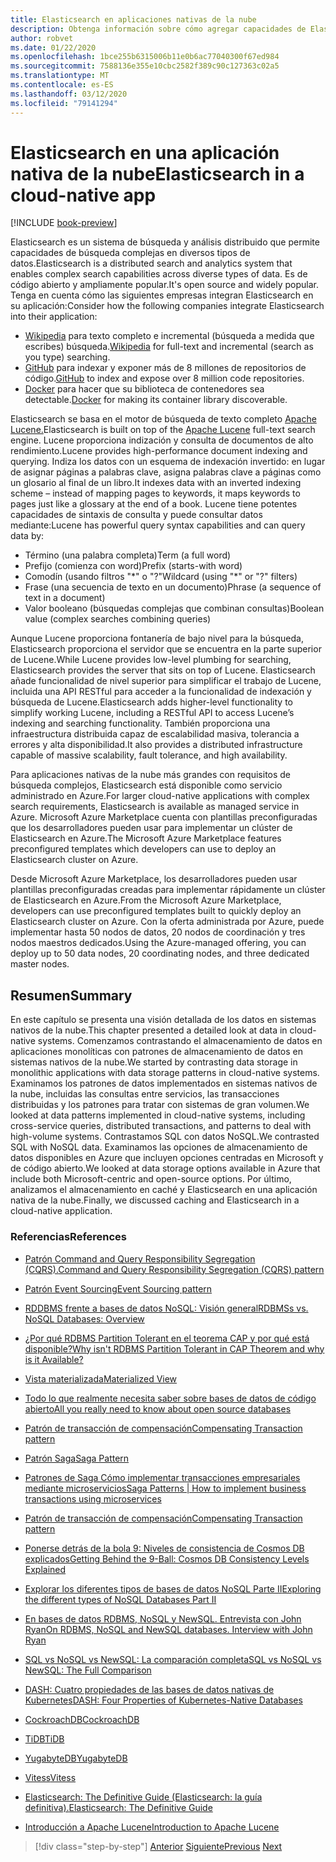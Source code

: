 ```yaml
---
title: Elasticsearch en aplicaciones nativas de la nube
description: Obtenga información sobre cómo agregar capacidades de Elastic Search a aplicaciones nativas de la nube.
author: robvet
ms.date: 01/22/2020
ms.openlocfilehash: 1bce255b6315006b11e0b6ac77040300f67ed984
ms.sourcegitcommit: 7588136e355e10cbc2582f389c90c127363c02a5
ms.translationtype: MT
ms.contentlocale: es-ES
ms.lasthandoff: 03/12/2020
ms.locfileid: "79141294"
---
```

# <a name="elasticsearch-in-a-cloud-native-app"></a><span data-ttu-id="ee6de-103">Elasticsearch en una aplicación nativa de la nube</span><span class="sxs-lookup"><span data-stu-id="ee6de-103">Elasticsearch in a cloud-native app</span></span>

[!INCLUDE [book-preview](../../../includes/book-preview.md)]

<span data-ttu-id="ee6de-104">Elasticsearch es un sistema de búsqueda y análisis distribuido que permite capacidades de búsqueda complejas en diversos tipos de datos.</span><span class="sxs-lookup"><span data-stu-id="ee6de-104">Elasticsearch is a distributed search and analytics system that enables complex search capabilities across diverse types of data.</span></span> <span data-ttu-id="ee6de-105">Es de código abierto y ampliamente popular.</span><span class="sxs-lookup"><span data-stu-id="ee6de-105">It's open source and widely popular.</span></span> <span data-ttu-id="ee6de-106">Tenga en cuenta cómo las siguientes empresas integran Elasticsearch en su aplicación:</span><span class="sxs-lookup"><span data-stu-id="ee6de-106">Consider how the following companies integrate Elasticsearch into their application:</span></span>

- <span data-ttu-id="ee6de-107">[Wikipedia](https://blog.wikimedia.org/2014/01/06/wikimedia-moving-to-elasticsearch/) para texto completo e incremental (búsqueda a medida que escribes) búsqueda.</span><span class="sxs-lookup"><span data-stu-id="ee6de-107">[Wikipedia](https://blog.wikimedia.org/2014/01/06/wikimedia-moving-to-elasticsearch/) for full-text and incremental (search as you type) searching.</span></span>
- <span data-ttu-id="ee6de-108">[GitHub](https://www.elastic.co/customers/github) para indexar y exponer más de 8 millones de repositorios de código.</span><span class="sxs-lookup"><span data-stu-id="ee6de-108">[GitHub](https://www.elastic.co/customers/github) to index and expose over 8 million code repositories.</span></span>  
- <span data-ttu-id="ee6de-109">[Docker](https://www.elastic.co/customers/docker) para hacer que su biblioteca de contenedores sea detectable.</span><span class="sxs-lookup"><span data-stu-id="ee6de-109">[Docker](https://www.elastic.co/customers/docker) for making its container library discoverable.</span></span>

<span data-ttu-id="ee6de-110">Elasticsearch se basa en el motor de búsqueda de texto completo [Apache Lucene.](https://lucene.apache.org/core/)</span><span class="sxs-lookup"><span data-stu-id="ee6de-110">Elasticsearch is built on top of the [Apache Lucene](https://lucene.apache.org/core/) full-text search engine.</span></span> <span data-ttu-id="ee6de-111">Lucene proporciona indización y consulta de documentos de alto rendimiento.</span><span class="sxs-lookup"><span data-stu-id="ee6de-111">Lucene provides high-performance document indexing and querying.</span></span> <span data-ttu-id="ee6de-112">Indiza los datos con un esquema de indexación invertido: en lugar de asignar páginas a palabras clave, asigna palabras clave a páginas como un glosario al final de un libro.</span><span class="sxs-lookup"><span data-stu-id="ee6de-112">It indexes data with an inverted indexing scheme – instead of mapping pages to keywords, it maps keywords to pages just like a glossary at the end of a book.</span></span> <span data-ttu-id="ee6de-113">Lucene tiene potentes capacidades de sintaxis de consulta y puede consultar datos mediante:</span><span class="sxs-lookup"><span data-stu-id="ee6de-113">Lucene has powerful query syntax capabilities and can query data by:</span></span>

- <span data-ttu-id="ee6de-114">Término (una palabra completa)</span><span class="sxs-lookup"><span data-stu-id="ee6de-114">Term (a full word)</span></span>
- <span data-ttu-id="ee6de-115">Prefijo (comienza con word)</span><span class="sxs-lookup"><span data-stu-id="ee6de-115">Prefix (starts-with word)</span></span>
- <span data-ttu-id="ee6de-116">Comodín (usando filtros "\*" o "?"</span><span class="sxs-lookup"><span data-stu-id="ee6de-116">Wildcard (using "\*" or "?" filters)</span></span>
- <span data-ttu-id="ee6de-117">Frase (una secuencia de texto en un documento)</span><span class="sxs-lookup"><span data-stu-id="ee6de-117">Phrase (a sequence of text in a document)</span></span>
- <span data-ttu-id="ee6de-118">Valor booleano (búsquedas complejas que combinan consultas)</span><span class="sxs-lookup"><span data-stu-id="ee6de-118">Boolean value (complex searches combining queries)</span></span>

<span data-ttu-id="ee6de-119">Aunque Lucene proporciona fontanería de bajo nivel para la búsqueda, Elasticsearch proporciona el servidor que se encuentra en la parte superior de Lucene.</span><span class="sxs-lookup"><span data-stu-id="ee6de-119">While Lucene provides low-level plumbing for searching, Elasticsearch provides the server that sits on top of Lucene.</span></span> <span data-ttu-id="ee6de-120">Elasticsearch añade funcionalidad de nivel superior para simplificar el trabajo de Lucene, incluida una API RESTful para acceder a la funcionalidad de indexación y búsqueda de Lucene.</span><span class="sxs-lookup"><span data-stu-id="ee6de-120">Elasticsearch adds higher-level functionality to simplify working Lucene, including a RESTful API to access Lucene’s indexing and searching functionality.</span></span> <span data-ttu-id="ee6de-121">También proporciona una infraestructura distribuida capaz de escalabilidad masiva, tolerancia a errores y alta disponibilidad.</span><span class="sxs-lookup"><span data-stu-id="ee6de-121">It also provides a distributed infrastructure capable of massive scalability, fault tolerance, and high availability.</span></span>

<span data-ttu-id="ee6de-122">Para aplicaciones nativas de la nube más grandes con requisitos de búsqueda complejos, Elasticsearch está disponible como servicio administrado en Azure.</span><span class="sxs-lookup"><span data-stu-id="ee6de-122">For larger cloud-native applications with complex search requirements, Elasticsearch is available as managed service in Azure.</span></span> <span data-ttu-id="ee6de-123">Microsoft Azure Marketplace cuenta con plantillas preconfiguradas que los desarrolladores pueden usar para implementar un clúster de Elasticsearch en Azure.</span><span class="sxs-lookup"><span data-stu-id="ee6de-123">The Microsoft Azure Marketplace features preconfigured templates which developers can use to deploy an Elasticsearch cluster on Azure.</span></span>

<span data-ttu-id="ee6de-124">Desde Microsoft Azure Marketplace, los desarrolladores pueden usar plantillas preconfiguradas creadas para implementar rápidamente un clúster de Elasticsearch en Azure.</span><span class="sxs-lookup"><span data-stu-id="ee6de-124">From the Microsoft Azure Marketplace, developers can use preconfigured templates built to quickly deploy an Elasticsearch cluster on Azure.</span></span> <span data-ttu-id="ee6de-125">Con la oferta administrada por Azure, puede implementar hasta 50 nodos de datos, 20 nodos de coordinación y tres nodos maestros dedicados.</span><span class="sxs-lookup"><span data-stu-id="ee6de-125">Using the Azure-managed offering, you can deploy up to 50 data nodes, 20 coordinating nodes, and three dedicated master nodes.</span></span>

## <a name="summary"></a><span data-ttu-id="ee6de-126">Resumen</span><span class="sxs-lookup"><span data-stu-id="ee6de-126">Summary</span></span>

<span data-ttu-id="ee6de-127">En este capítulo se presenta una visión detallada de los datos en sistemas nativos de la nube.</span><span class="sxs-lookup"><span data-stu-id="ee6de-127">This chapter presented a detailed look at data in cloud-native systems.</span></span> <span data-ttu-id="ee6de-128">Comenzamos contrastando el almacenamiento de datos en aplicaciones monolíticas con patrones de almacenamiento de datos en sistemas nativos de la nube.</span><span class="sxs-lookup"><span data-stu-id="ee6de-128">We started by contrasting data storage in monolithic applications with data storage patterns in cloud-native systems.</span></span> <span data-ttu-id="ee6de-129">Examinamos los patrones de datos implementados en sistemas nativos de la nube, incluidas las consultas entre servicios, las transacciones distribuidas y los patrones para tratar con sistemas de gran volumen.</span><span class="sxs-lookup"><span data-stu-id="ee6de-129">We looked at data patterns implemented in cloud-native systems, including cross-service queries, distributed transactions, and patterns to deal with high-volume systems.</span></span> <span data-ttu-id="ee6de-130">Contrastamos SQL con datos NoSQL.</span><span class="sxs-lookup"><span data-stu-id="ee6de-130">We contrasted SQL with NoSQL data.</span></span> <span data-ttu-id="ee6de-131">Examinamos las opciones de almacenamiento de datos disponibles en Azure que incluyen opciones centradas en Microsoft y de código abierto.</span><span class="sxs-lookup"><span data-stu-id="ee6de-131">We looked at data storage options available in Azure that include both Microsoft-centric and open-source options.</span></span> <span data-ttu-id="ee6de-132">Por último, analizamos el almacenamiento en caché y Elasticsearch en una aplicación nativa de la nube.</span><span class="sxs-lookup"><span data-stu-id="ee6de-132">Finally, we discussed caching and Elasticsearch in a cloud-native application.</span></span>

### <a name="references"></a><span data-ttu-id="ee6de-133">Referencias</span><span class="sxs-lookup"><span data-stu-id="ee6de-133">References</span></span>

- [<span data-ttu-id="ee6de-134">Patrón Command and Query Responsibility Segregation (CQRS).</span><span class="sxs-lookup"><span data-stu-id="ee6de-134">Command and Query Responsibility Segregation (CQRS) pattern</span></span>](https://docs.microsoft.com/azure/architecture/patterns/cqrs)

- [<span data-ttu-id="ee6de-135">Patrón Event Sourcing</span><span class="sxs-lookup"><span data-stu-id="ee6de-135">Event Sourcing pattern</span></span>](https://docs.microsoft.com/azure/architecture/patterns/event-sourcing)

- [<span data-ttu-id="ee6de-136">RDDBMS frente a bases de datos NoSQL: Visión general</span><span class="sxs-lookup"><span data-stu-id="ee6de-136">RDBMSs vs. NoSQL Databases: Overview</span></span>](https://maxivak.com/rdbms-vs-nosql-databases/)

- [<span data-ttu-id="ee6de-137">¿Por qué RDBMS Partition Tolerant en el teorema CAP y por qué está disponible?</span><span class="sxs-lookup"><span data-stu-id="ee6de-137">Why isn't RDBMS Partition Tolerant in CAP Theorem and why is it Available?</span></span>](https://stackoverflow.com/questions/36404765/why-isnt-rdbms-partition-tolerant-in-cap-theorem-and-why-is-it-available)

- [<span data-ttu-id="ee6de-138">Vista materializada</span><span class="sxs-lookup"><span data-stu-id="ee6de-138">Materialized View</span></span>](https://docs.microsoft.com/azure/architecture/patterns/materialized-view)

- [<span data-ttu-id="ee6de-139">Todo lo que realmente necesita saber sobre bases de datos de código abierto</span><span class="sxs-lookup"><span data-stu-id="ee6de-139">All you really need to know about open source databases</span></span>](https://www.ibm.com/blogs/systems/all-you-really-need-to-know-about-open-source-databases/)

- [<span data-ttu-id="ee6de-140">Patrón de transacción de compensación</span><span class="sxs-lookup"><span data-stu-id="ee6de-140">Compensating Transaction pattern</span></span>](https://docs.microsoft.com/azure/architecture/patterns/compensating-transaction)

- [<span data-ttu-id="ee6de-141">Patrón Saga</span><span class="sxs-lookup"><span data-stu-id="ee6de-141">Saga Pattern</span></span>](https://microservices.io/patterns/data/saga.html)

- [<span data-ttu-id="ee6de-142">Patrones de Saga Cómo implementar transacciones empresariales mediante microservicios</span><span class="sxs-lookup"><span data-stu-id="ee6de-142">Saga Patterns | How to implement business transactions using microservices</span></span>](https://blog.couchbase.com/saga-pattern-implement-business-transactions-using-microservices-part/)

- [<span data-ttu-id="ee6de-143">Patrón de transacción de compensación</span><span class="sxs-lookup"><span data-stu-id="ee6de-143">Compensating Transaction pattern</span></span>](https://docs.microsoft.com/azure/architecture/patterns/compensating-transaction)

- [<span data-ttu-id="ee6de-144">Ponerse detrás de la bola 9: Niveles de consistencia de Cosmos DB explicados</span><span class="sxs-lookup"><span data-stu-id="ee6de-144">Getting Behind the 9-Ball: Cosmos DB Consistency Levels Explained</span></span>](https://blog.jeremylikness.com/blog/2018-03-23_getting-behind-the-9ball-cosmosdb-consistency-levels/)

- [<span data-ttu-id="ee6de-145">Explorar los diferentes tipos de bases de datos NoSQL Parte II</span><span class="sxs-lookup"><span data-stu-id="ee6de-145">Exploring the different types of NoSQL Databases Part II</span></span>](https://www.3pillarglobal.com/insights/exploring-the-different-types-of-nosql-databases)

- [<span data-ttu-id="ee6de-146">En bases de datos RDBMS, NoSQL y NewSQL. Entrevista con John Ryan</span><span class="sxs-lookup"><span data-stu-id="ee6de-146">On RDBMS, NoSQL and NewSQL databases. Interview with John Ryan</span></span>](http://www.odbms.org/blog/2018/03/on-rdbms-nosql-and-newsql-databases-interview-with-john-ryan/)
  
- [<span data-ttu-id="ee6de-147">SQL vs NoSQL vs NewSQL: La comparación completa</span><span class="sxs-lookup"><span data-stu-id="ee6de-147">SQL vs NoSQL vs NewSQL: The Full Comparison</span></span>](https://www.xenonstack.com/blog/sql-vs-nosql-vs-newsql/)

- [<span data-ttu-id="ee6de-148">DASH: Cuatro propiedades de las bases de datos nativas de Kubernetes</span><span class="sxs-lookup"><span data-stu-id="ee6de-148">DASH: Four Properties of Kubernetes-Native Databases</span></span>](https://thenewstack.io/dash-four-properties-of-kubernetes-native-databases/)

- [<span data-ttu-id="ee6de-149">CockroachDB</span><span class="sxs-lookup"><span data-stu-id="ee6de-149">CockroachDB</span></span>](https://www.cockroachlabs.com/)

- [<span data-ttu-id="ee6de-150">TiDB</span><span class="sxs-lookup"><span data-stu-id="ee6de-150">TiDB</span></span>](https://pingcap.com/en/)

- [<span data-ttu-id="ee6de-151">YugabyteDB</span><span class="sxs-lookup"><span data-stu-id="ee6de-151">YugabyteDB</span></span>](https://www.yugabyte.com/)

- [<span data-ttu-id="ee6de-152">Vitess</span><span class="sxs-lookup"><span data-stu-id="ee6de-152">Vitess</span></span>](https://vitess.io/)

- [<span data-ttu-id="ee6de-153">Elasticsearch: The Definitive Guide (Elasticsearch: la guía definitiva).</span><span class="sxs-lookup"><span data-stu-id="ee6de-153">Elasticsearch: The Definitive Guide</span></span>](http://shop.oreilly.com/product/0636920028505.do)
  
- [<span data-ttu-id="ee6de-154">Introducción a Apache Lucene</span><span class="sxs-lookup"><span data-stu-id="ee6de-154">Introduction to Apache Lucene</span></span>](https://www.baeldung.com/lucene)

>[!div class="step-by-step"]
><span data-ttu-id="ee6de-155">[Anterior](azure-caching.md)
>[Siguiente](resiliency.md)</span><span class="sxs-lookup"><span data-stu-id="ee6de-155">[Previous](azure-caching.md)
[Next](resiliency.md)</span></span> <!-- Next Chapter -->
